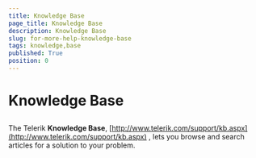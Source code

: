 ```yaml
---
title: Knowledge Base
page_title: Knowledge Base
description: Knowledge Base
slug: for-more-help-knowledge-base
tags: knowledge,base
published: True
position: 0
---
```


# Knowledge Base



## 

The Telerik __Knowledge Base__, [http://www.telerik.com/support/kb.aspx](http://www.telerik.com/support/kb.aspx) , lets you browse and search articles for a solution to your problem.



